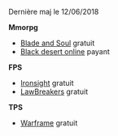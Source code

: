 Dernière maj le 12/06/2018

__**Mmorpg**__
- [Blade and Soul](http://www.bladeandsoul.com/fr/) gratuit
- [Black desert online](https://www.blackdesertonline.com/) payant 

__**FPS**__
- [Ironsight](https://fr.ironsight.aeriagames.com/) gratuit
- [LawBreakers](http://lawbreakers.nexon.net/) gratuit

__**TPS**__
- [Warframe](http://lawbreakers.nexon.net/fr) gratuit
